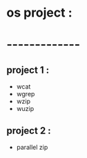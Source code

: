 # os project :
# -------------
## project 1 :
+ wcat  
+ wgrep 
+ wzip 
+ wuzip
## project 2 : 
+ parallel zip 
